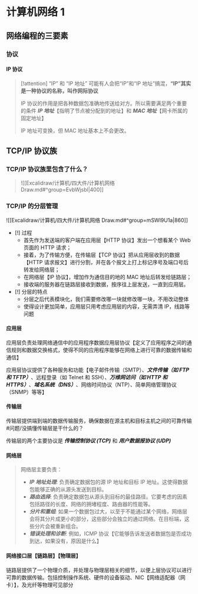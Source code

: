 # 计算机网络 1
## 网络编程的三要素
### 协议
#### IP 协议
> [!attention] “IP” 和 “IP 地址” 可能有人会把“IP”和“IP 地址”搞混，**“IP”其实是一种协议的名称，叫作网际协议**
> 
> IP 协议的作用是把各种数据包准确地传送给对方。所以需要满足两个重要的条件 _**IP 地址**_【指明了节点被分配到的地址】和 _**MAC 地址**_【网卡所属的固定地址】
> 
> IP 地址可变换，但 MAC 地址基本上不会更改。

## TCP/IP 协议族
### TCP/IP 协议族里包含了什么？

> ![[Excalidraw/计算机/四大件/计算机网络 Draw.md#^group=EvbWjsbl|400]]

### TCP/IP 的分层管理
![[Excalidraw/计算机/四大件/计算机网络 Draw.md#^group=mSWl9U1a|860]]

* [!] 过程
	* 首先作为发送端的客户端在应用层【HTTP 协议】发出一个想看某个 Web 页面的 HTTP 请求；
	* 接着，为了传输方便，在传输层【TCP 协议】把从应用层收到的数据【HTTP 请求报文】进行分割，并在各个报文上打上标记序号及端口号后转发给网络层；
	* 在网络层【IP 协议】，增加作为通信目的地的 MAC 地址后转发给链路层；
	* 接收端的服务器在链路层接收到数据，按序往上层发送，一直到应用层。
* [!] 分层的特点
	* 分层之后代表模块化，我们需要修改哪一块就修改哪一块，不用改动整体
	* 使得设计更加简单，应用层只用考虑应用层的内容，无需弄清 IP，线路等问题

#### 应用层
应用层负责处理网络通信中的应用程序数据应用层协议【定义了应用程序之间的通信规则和数据交换格式，使得不同的应用程序能够在网络上进行可靠的数据传输和通信】

应用层协议提供了各种服务和功能【电子邮件传输（SMTP）、_**文件传输（如 FTP 和 TFTP）**_、远程登录（如 Telnet 和 SSH）、_**万维网访问（如 HTTP 和 HTTPS）**_、_**域名系统（DNS）**_、网络时间协议（NTP）、简单网络管理协议（SNMP）等等】

#### 传输层
传输层提供端到端的数据传输服务，确保数据在源主机和目标主机之间的可靠传输 #问题/没搞懂传输层是干什么的？

传输层的两个主要协议是 _**传输控制协议 (TCP)**_ 和 _**用户数据报协议 (UDP)**_

#### 网络层

> 网络层主要负责：
> 
> * _**IP 地址处理**_: 负责确定数据包的源 IP 地址和目标 IP 地址。这使得数据包能够正确的从源头发送到目标。
> * _**路由选择**_: 负责确定数据包从源头到目标的最佳路径。它要考虑的因素包括路径的长度、网络的拥堵程度、路由器的性能等。
> * _**分片和重组**_: 如果一个数据包过大，以至于不能通过某个网络，网络层会将其分片成更小的部分，这些部分会独立的通过网络。在目标端，这些分片会被重新组合。
> * _**错误处理和诊断**_: 例如，ICMP 协议【它能够告诉发送者数据包是否成功到达，如果没有，原因是什么】

#### 网络接口层【链路层】【物理层】
链路层提供了一个物理介质，并处理与物理层相关的细节，以便上层协议可以进行可靠的数据传输。包括控制操作系统、硬件的设备驱动、NIC【网络适配器（网卡）】，及光纤等物理可见部分
